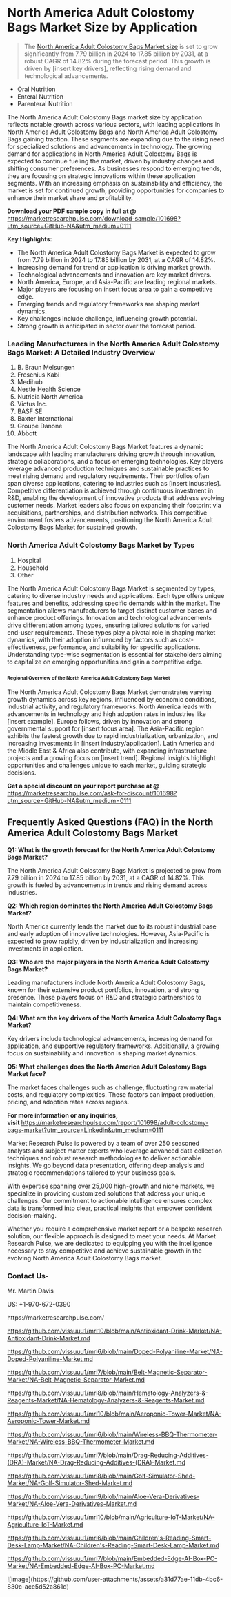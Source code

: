 <h1>North America Adult Colostomy Bags Market&nbsp;Size by Application</h1><blockquote><p>The <a href="https://marketresearchpulse.com/download-sample/101698?utm_source=GitHub-NA&amp;utm_medium=0111">North America Adult Colostomy Bags Market size</a> is set to grow significantly from 7.79 billion in 2024 to 17.85 billion by 2031, at a robust CAGR of 14.82% during the forecast period. This growth is driven by [insert key drivers], reflecting rising demand and technological advancements.</p></blockquote><ul><li>Oral Nutrition<li> Enteral Nutrition<li> Parenteral Nutrition</li></ul><p>The North America Adult Colostomy Bags market size by application reflects notable growth across various sectors, with leading applications in North America Adult Colostomy Bags and North America Adult Colostomy Bags gaining traction. These segments are expanding due to the rising need for specialized solutions and advancements in technology. The growing demand for applications in North America Adult Colostomy Bags is expected to continue fueling the market, driven by industry changes and shifting consumer preferences. As businesses respond to emerging trends, they are focusing on strategic innovations within these application segments. With an increasing emphasis on sustainability and efficiency, the market is set for continued growth, providing opportunities for companies to enhance their market share and profitability.</p><p><strong>Download your PDF sample copy in full at @ </strong><a href="https://marketresearchpulse.com/download-sample/101698?utm_source=GitHub-NA&amp;utm_medium=0111">https://marketresearchpulse.com/download-sample/101698?utm_source=GitHub-NA&amp;utm_medium=0111</a></p><p><strong>Key Highlights: </strong></p><ul><li>The North America Adult Colostomy Bags Market is expected to grow from 7.79 billion in 2024 to 17.85 billion by 2031, at a CAGR of 14.82%.</li><li>Increasing demand for trend or application is driving market growth.</li><li>Technological advancements and innovation are key market drivers.</li><li>North America, Europe, and Asia-Pacific are leading regional markets.</li><li>Major players are focusing on insert focus area to gain a competitive edge.</li><li>Emerging trends and regulatory frameworks are shaping market dynamics.</li><li>Key challenges include challenge, influencing growth potential.</li><li>Strong growth is anticipated in sector over the forecast period.</li></ul><h3>Leading Manufacturers in the North America Adult Colostomy Bags Market: A Detailed Industry Overview</h3><ol><li>B. Braun Melsungen</li><li>Fresenius Kabi</li><li>Medihub</li><li>Nestle Health Science</li><li>Nutricia North America</li><li>Victus Inc.</li><li>BASF SE</li><li>Baxter International</li><li>Groupe Danone</li><li>Abbott</li></ol><div class="flex max-w-full flex-col flex-grow"><div class="min-h-8 text-message flex w-full flex-col items-end gap-2 whitespace-normal break-words [.text-message+&amp;]:mt-5" dir="auto" data-message-author-role="assistant" data-message-id="fd8432e4-4910-450d-b182-61b7bfb0a01f" data-message-model-slug="gpt-4o"><div class="flex w-full flex-col gap-1 empty:hidden first:pt-[3px]"><div class="markdown prose w-full break-words dark:prose-invert light"><p>The North America Adult Colostomy Bags Market features a dynamic landscape with leading manufacturers driving growth through innovation, strategic collaborations, and a focus on emerging technologies. Key players leverage advanced production techniques and sustainable practices to meet rising demand and regulatory requirements. Their portfolios often span diverse applications, catering to industries such as [insert industries]. Competitive differentiation is achieved through continuous investment in R&amp;D, enabling the development of innovative products that address evolving customer needs. Market leaders also focus on expanding their footprint via acquisitions, partnerships, and distribution networks. This competitive environment fosters advancements, positioning the North America Adult Colostomy Bags Market for sustained growth.</p></div></div></div></div><h3>North America Adult Colostomy Bags Market by Types</h3><ol><li>Hospital<li> Household<li> Other</li></ol><div class="flex max-w-full flex-col flex-grow"><div class="min-h-8 text-message flex w-full flex-col items-end gap-2 whitespace-normal break-words [.text-message+&amp;]:mt-5" dir="auto" data-message-author-role="assistant" data-message-id="084470be-0bb7-4664-bddf-5156b4f41249" data-message-model-slug="gpt-4o-mini"><div class="flex w-full flex-col gap-1 empty:hidden first:pt-[3px]"><div class="markdown prose w-full break-words dark:prose-invert light"><p>The North America Adult Colostomy Bags Market is segmented by types, catering to diverse industry needs and applications. Each type offers unique features and benefits, addressing specific demands within the market. The segmentation allows manufacturers to target distinct customer bases and enhance product offerings. Innovation and technological advancements drive differentiation among types, ensuring tailored solutions for varied end-user requirements. These types play a pivotal role in shaping market dynamics, with their adoption influenced by factors such as cost-effectiveness, performance, and suitability for specific applications. Understanding type-wise segmentation is essential for stakeholders aiming to capitalize on emerging opportunities and gain a competitive edge.</p></div></div></div></div><h3><span style="font-size: 11px;">Regional Overview of the North America Adult Colostomy Bags Market</span></h3><div class="flex max-w-full flex-col flex-grow"><div class="min-h-8 text-message flex w-full flex-col items-end gap-2 whitespace-normal break-words [.text-message+&amp;]:mt-5" dir="auto" data-message-author-role="assistant" data-message-id="e9038762-ce64-4e30-91c9-9bd413514231" data-message-model-slug="gpt-4o-mini"><div class="flex w-full flex-col gap-1 empty:hidden first:pt-[3px]"><div class="markdown prose w-full break-words dark:prose-invert light"><p>The North America Adult Colostomy Bags Market demonstrates varying growth dynamics across key regions, influenced by economic conditions, industrial activity, and regulatory frameworks. North America leads with advancements in technology and high adoption rates in industries like [insert example]. Europe follows, driven by innovation and strong governmental support for [insert focus area]. The Asia-Pacific region exhibits the fastest growth due to rapid industrialization, urbanization, and increasing investments in [insert industry/application]. Latin America and the Middle East &amp; Africa also contribute, with expanding infrastructure projects and a growing focus on [insert trend]. Regional insights highlight opportunities and challenges unique to each market, guiding strategic decisions.</p></div></div></div></div><p><strong>Get a special discount on your report purchase at @ </strong><a href="https://marketresearchpulse.com/ask-for-discount/101698?utm_source=GitHub-NA&amp;utm_medium=0111">https://marketresearchpulse.com/ask-for-discount/101698?utm_source=GitHub-NA&amp;utm_medium=0111</a></p><h2>Frequently Asked Questions (FAQ) in the North America Adult Colostomy Bags Market</h2><p><strong>Q1: What is the growth forecast for the North America Adult Colostomy Bags Market?</strong></p><p>The North America Adult Colostomy Bags Market is projected to grow from 7.79 billion in 2024 to 17.85 billion by 2031, at a CAGR of 14.82%. This growth is fueled by advancements in trends and rising demand across industries.</p><p><strong>Q2: Which region dominates the North America Adult Colostomy Bags Market?</strong></p><p>North America currently leads the market due to its robust industrial base and early adoption of innovative technologies. However, Asia-Pacific is expected to grow rapidly, driven by industrialization and increasing investments in application.</p><p><strong>Q3: Who are the major players in the North America Adult Colostomy Bags Market?</strong></p><p>Leading manufacturers include North America Adult Colostomy Bags, known for their extensive product portfolios, innovation, and strong presence. These players focus on R&amp;D and strategic partnerships to maintain competitiveness.</p><p><strong>Q4: What are the key drivers of the North America Adult Colostomy Bags Market?</strong></p><p>Key drivers include technological advancements, increasing demand for application, and supportive regulatory frameworks. Additionally, a growing focus on sustainability and innovation is shaping market dynamics.</p><p><strong>Q5: What challenges does the North America Adult Colostomy Bags Market face?</strong></p><p>The market faces challenges such as challenge, fluctuating raw material costs, and regulatory complexities. These factors can impact production, pricing, and adoption rates across regions.</p><p><strong>For more information or any inquiries, visit&nbsp;</strong><a href="https://marketresearchpulse.com/report/101698/adult-colostomy-bags-market?utm_source=Linkedin&utm_medium=0111">https://marketresearchpulse.com/report/101698/adult-colostomy-bags-market?utm_source=Linkedin&utm_medium=0111</a></p><p>Market Research Pulse is powered by a team of over 250 seasoned analysts and subject matter experts who leverage advanced data collection techniques and robust research methodologies to deliver actionable insights. We go beyond data presentation, offering deep analysis and strategic recommendations tailored to your business goals.</p><p>With expertise spanning over 25,000 high-growth and niche markets, we specialize in providing customized solutions that address your unique challenges. Our commitment to actionable intelligence ensures complex data is transformed into clear, practical insights that empower confident decision-making.</p><p>Whether you require a comprehensive market report or a bespoke research solution, our flexible approach is designed to meet your needs. At Market Research Pulse, we are dedicated to equipping you with the intelligence necessary to stay competitive and achieve sustainable growth in the evolving North America Adult Colostomy Bags market.</p><h3><strong>Contact Us-</strong></h3><p>Mr. Martin Davis</p><p>US: +1-970-672-0390</p><p>https://marketresearchpulse.com/</p><p><a href="https://github.com/vissuuu1/mri10/blob/main/Antioxidant-Drink-Market/NA-Antioxidant-Drink-Market.md">https://github.com/vissuuu1/mri10/blob/main/Antioxidant-Drink-Market/NA-Antioxidant-Drink-Market.md</a></p><p><a href="https://github.com/vissuuu1/mri6/blob/main/Doped-Polyaniline-Market/NA-Doped-Polyaniline-Market.md">https://github.com/vissuuu1/mri6/blob/main/Doped-Polyaniline-Market/NA-Doped-Polyaniline-Market.md</a></p><p><a href="https://github.com/vissuuu1/mri7/blob/main/Belt-Magnetic-Separator-Market/NA-Belt-Magnetic-Separator-Market.md">https://github.com/vissuuu1/mri7/blob/main/Belt-Magnetic-Separator-Market/NA-Belt-Magnetic-Separator-Market.md</a></p><p><a href="https://github.com/vissuuu1/mri8/blob/main/Hematology-Analyzers-&-Reagents-Market/NA-Hematology-Analyzers-&-Reagents-Market.md">https://github.com/vissuuu1/mri8/blob/main/Hematology-Analyzers-&-Reagents-Market/NA-Hematology-Analyzers-&-Reagents-Market.md</a></p><p><a href="https://github.com/vissuuu1/mri10/blob/main/Aeroponic-Tower-Market/NA-Aeroponic-Tower-Market.md">https://github.com/vissuuu1/mri10/blob/main/Aeroponic-Tower-Market/NA-Aeroponic-Tower-Market.md</a></p><p><a href="https://github.com/vissuuu1/mri6/blob/main/Wireless-BBQ-Thermometer-Market/NA-Wireless-BBQ-Thermometer-Market.md">https://github.com/vissuuu1/mri6/blob/main/Wireless-BBQ-Thermometer-Market/NA-Wireless-BBQ-Thermometer-Market.md</a></p><p><a href="https://github.com/vissuuu1/mri7/blob/main/Drag-Reducing-Additives-(DRA)-Market/NA-Drag-Reducing-Additives-(DRA)-Market.md">https://github.com/vissuuu1/mri7/blob/main/Drag-Reducing-Additives-(DRA)-Market/NA-Drag-Reducing-Additives-(DRA)-Market.md</a></p><p><a href="https://github.com/vissuuu1/mri8/blob/main/Golf-Simulator-Shed-Market/NA-Golf-Simulator-Shed-Market.md">https://github.com/vissuuu1/mri8/blob/main/Golf-Simulator-Shed-Market/NA-Golf-Simulator-Shed-Market.md</a></p><p><a href="https://github.com/vissuuu1/mri9/blob/main/Aloe-Vera-Derivatives-Market/NA-Aloe-Vera-Derivatives-Market.md">https://github.com/vissuuu1/mri9/blob/main/Aloe-Vera-Derivatives-Market/NA-Aloe-Vera-Derivatives-Market.md</a></p><p><a href="https://github.com/vissuuu1/mri10/blob/main/Agriculture-IoT-Market/NA-Agriculture-IoT-Market.md">https://github.com/vissuuu1/mri10/blob/main/Agriculture-IoT-Market/NA-Agriculture-IoT-Market.md</a></p><p><a href="https://github.com/vissuuu1/mri6/blob/main/Children's-Reading-Smart-Desk-Lamp-Market/NA-Children's-Reading-Smart-Desk-Lamp-Market.md">https://github.com/vissuuu1/mri6/blob/main/Children's-Reading-Smart-Desk-Lamp-Market/NA-Children's-Reading-Smart-Desk-Lamp-Market.md</a></p><p><a href="https://github.com/vissuuu1/mri7/blob/main/Embedded-Edge-AI-Box-PC-Market/NA-Embedded-Edge-AI-Box-PC-Market.md">https://github.com/vissuuu1/mri7/blob/main/Embedded-Edge-AI-Box-PC-Market/NA-Embedded-Edge-AI-Box-PC-Market.md</a></p>
![image](https://github.com/user-attachments/assets/a31d77ae-11db-4bc6-830c-ace5d52a861d)
